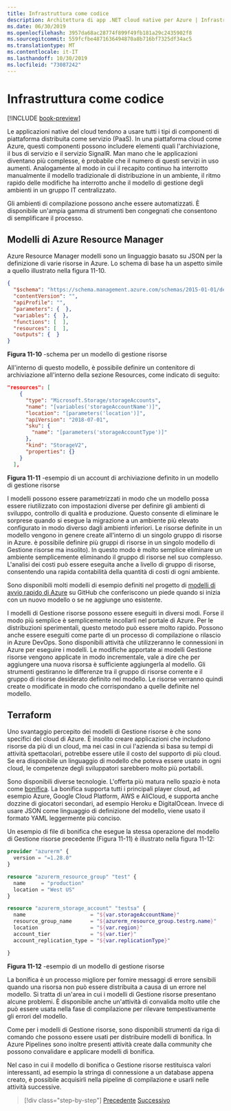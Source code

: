 ```yaml
---
title: Infrastruttura come codice
description: Architettura di app .NET cloud native per Azure | Infrastruttura come codice
ms.date: 06/30/2019
ms.openlocfilehash: 3957da68ac28774f899f49fb181a29c2435902f8
ms.sourcegitcommit: 559fcfbe4871636494870a8b716bf7325df34ac5
ms.translationtype: MT
ms.contentlocale: it-IT
ms.lasthandoff: 10/30/2019
ms.locfileid: "73087242"
---
```

# <a name="infrastructure-as-code"></a>Infrastruttura come codice

[!INCLUDE [book-preview](../../../includes/book-preview.md)]

Le applicazioni native del cloud tendono a usare tutti i tipi di componenti di piattaforma distribuita come servizio (PaaS). In una piattaforma cloud come Azure, questi componenti possono includere elementi quali l'archiviazione, il bus di servizio e il servizio SignalR. Man mano che le applicazioni diventano più complesse, è probabile che il numero di questi servizi in uso aumenti. Analogamente al modo in cui il recapito continuo ha interrotto manualmente il modello tradizionale di distribuzione in un ambiente, il ritmo rapido delle modifiche ha interrotto anche il modello di gestione degli ambienti in un gruppo IT centralizzato.

Gli ambienti di compilazione possono anche essere automatizzati. È disponibile un'ampia gamma di strumenti ben congegnati che consentono di semplificare il processo.

## <a name="azure-resource-manager-templates"></a>Modelli di Azure Resource Manager

Azure Resource Manager modelli sono un linguaggio basato su JSON per la definizione di varie risorse in Azure. Lo schema di base ha un aspetto simile a quello illustrato nella figura 11-10.

```json
{
  "$schema": "https://schema.management.azure.com/schemas/2015-01-01/deploymentTemplate.json#",
  "contentVersion": "",
  "apiProfile": "",
  "parameters": {  },
  "variables": {  },
  "functions": [  ],
  "resources": [  ],
  "outputs": {  }
}
```

**Figura 11-10** -schema per un modello di gestione risorse

All'interno di questo modello, è possibile definire un contenitore di archiviazione all'interno della sezione Resources, come indicato di seguito:

```json
"resources": [
    {
      "type": "Microsoft.Storage/storageAccounts",
      "name": "[variables('storageAccountName')]",
      "location": "[parameters('location')]",
      "apiVersion": "2018-07-01",
      "sku": {
        "name": "[parameters('storageAccountType')]"
      },
      "kind": "StorageV2",
      "properties": {}
    }
  ],
```

**Figura 11-11** -esempio di un account di archiviazione definito in un modello di gestione risorse

I modelli possono essere parametrizzati in modo che un modello possa essere riutilizzato con impostazioni diverse per definire gli ambienti di sviluppo, controllo di qualità e produzione. Questo consente di eliminare le sorprese quando si esegue la migrazione a un ambiente più elevato configurato in modo diverso dagli ambienti inferiori. Le risorse definite in un modello vengono in genere create all'interno di un singolo gruppo di risorse in Azure. è possibile definire più gruppi di risorse in un singolo modello di Gestione risorse ma insolito). In questo modo è molto semplice eliminare un ambiente semplicemente eliminando il gruppo di risorse nel suo complesso. L'analisi dei costi può essere eseguita anche a livello di gruppo di risorse, consentendo una rapida contabilità della quantità di costi di ogni ambiente.

Sono disponibili molti modelli di esempio definiti nel progetto di [modelli di avvio rapido di Azure](https://github.com/Azure/azure-quickstart-templates) su GitHub che conferiscono un piede quando si inizia con un nuovo modello o se ne aggiunge uno esistente.

I modelli di Gestione risorse possono essere eseguiti in diversi modi. Forse il modo più semplice è semplicemente incollarli nel portale di Azure. Per le distribuzioni sperimentali, questo metodo può essere molto rapido. Possono anche essere eseguiti come parte di un processo di compilazione o rilascio in Azure DevOps. Sono disponibili attività che utilizzeranno le connessioni in Azure per eseguire i modelli. Le modifiche apportate ai modelli Gestione risorse vengono applicate in modo incrementale, vale a dire che per aggiungere una nuova risorsa è sufficiente aggiungerla al modello. Gli strumenti gestiranno le differenze tra il gruppo di risorse corrente e il gruppo di risorse desiderato definito nel modello. Le risorse verranno quindi create o modificate in modo che corrispondano a quelle definite nel modello.  

## <a name="terraform"></a>Terraform

Uno svantaggio percepito dei modelli di Gestione risorse è che sono specifici del cloud di Azure. È insolito creare applicazioni che includono risorse da più di un cloud, ma nei casi in cui l'azienda si basa su tempi di attività spettacolari, potrebbe essere utile il costo del supporto di più cloud. Se era disponibile un linguaggio di modello che poteva essere usato in ogni cloud, le competenze degli sviluppatori sarebbero molto più portabili.

Sono disponibili diverse tecnologie. L'offerta più matura nello spazio è nota come [bonifica](https://www.terraform.io/). La bonifica supporta tutti i principali player cloud, ad esempio Azure, Google Cloud Platform, AWS e AliCloud, e supporta anche dozzine di giocatori secondari, ad esempio Heroku e DigitalOcean. Invece di usare JSON come linguaggio di definizione del modello, viene usato il formato YAML leggermente più conciso.

Un esempio di file di bonifica che esegue la stessa operazione del modello di Gestione risorse precedente (Figura 11-11) è illustrato nella figura 11-12:

```terraform
provider "azurerm" {
  version = "=1.28.0"
}

resource "azurerm_resource_group" "test" {
  name     = "production"
  location = "West US"
}

resource "azurerm_storage_account" "testsa" {
  name                     = "${var.storageAccountName}"
  resource_group_name      = "${azurerm_resource_group.testrg.name}"
  location                 = "${var.region}"
  account_tier             = "${var.tier}"
  account_replication_type = "${var.replicationType}"

}
```

**Figura 11-12** -esempio di un modello di gestione risorse

La bonifica è un processo migliore per fornire messaggi di errore sensibili quando una risorsa non può essere distribuita a causa di un errore nel modello. Si tratta di un'area in cui i modelli di Gestione risorse presentano alcune problemi. È disponibile anche un'attività di convalida molto utile che può essere usata nella fase di compilazione per rilevare tempestivamente gli errori del modello.

Come per i modelli di Gestione risorse, sono disponibili strumenti da riga di comando che possono essere usati per distribuire modelli di bonifica. In Azure Pipelines sono inoltre presenti attività create dalla community che possono convalidare e applicare modelli di bonifica.

Nel caso in cui il modello di bonifica o Gestione risorse restituisca valori interessanti, ad esempio la stringa di connessione a un database appena creato, è possibile acquisirli nella pipeline di compilazione e usarli nelle attività successive.

>[!div class="step-by-step"]
>[Precedente](devops.md)
>[Successivo](application-bundles.md)
